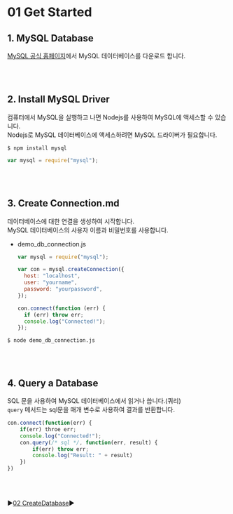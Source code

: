 # 01 Get Started

## 1. MySQL Database

[MySQL 공식 홈페이지](https://www.mysql.com/downloads/)에서 MySQL 데이터베이스를 다운로드 합니다.

<br />
<br />

## 2. Install MySQL Driver

컴퓨터에서 MySQL을 실행하고 나면 Nodejs를 사용하여 MySQL에 액세스할 수 있습니다.  
Nodejs로 MySQL 데이터베이스에 액세스하려면 MySQL 드라이버가 필요합니다.

```
$ npm install mysql
```

```javascript
var mysql = require("mysql");
```

<br />
<br />

## 3. Create Connection.md

데이터베이스에 대한 연결을 생성하여 시작합니다.  
MySQL 데이터베이스의 사용자 이름과 비밀번호를 사용합니다.

- demo_db_connection.js

  ```javascript
  var mysql = require("mysql");

  var con = mysql.createConnection({
    host: "localhost",
    user: "yourname",
    password: "yourpassword",
  });

  con.connect(function (err) {
    if (err) throw err;
    console.log("Connected!");
  });
  ```

```
$ node demo_db_connection.js
```

<br />
<br />

## 4. Query a Database

SQL 문을 사용하여 MySQL 데이터베이스에서 읽거나 씁니다.(쿼리)  
`query` 메서드는 sql문을 매개 변수로 사용하여 결과를 반환합니다.

```javascript
con.connect(function(err) {
    if(err) throe err;
    console.log("Connected!");
    con.query(/* sql */, function(err, result) {
        if(err) throw err;
        console.log("Result: " + result)
    })
})
```

<br />
<br />

:arrow_forward:[02 CreateDatabase](./02%20Create%20Database.md):arrow_forward:
